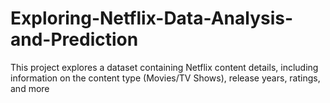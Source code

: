 # Exploring-Netflix-Data-Analysis-and-Prediction
 This project explores a dataset containing Netflix content details, including information on the content type (Movies/TV Shows), release years, ratings, and more
